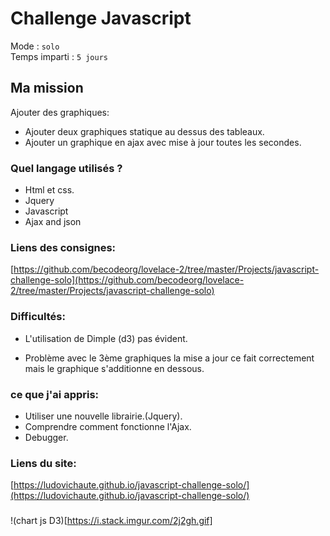 # Challenge Javascript

Mode : `solo`   
Temps imparti : `5 jours` 

## Ma mission

Ajouter des graphiques:

- Ajouter deux graphiques statique au dessus des tableaux.
- Ajouter un graphique en ajax avec mise à jour toutes les secondes.
 
### Quel langage utilisés ?

- Html et css.
- Jquery
- Javascript
- Ajax and json
 
### Liens des consignes:

[https://github.com/becodeorg/lovelace-2/tree/master/Projects/javascript-challenge-solo](https://github.com/becodeorg/lovelace-2/tree/master/Projects/javascript-challenge-solo)

### Difficultés:

- L'utilisation de Dimple (d3) pas évident.

- Problème avec le 3ème graphiques la mise a jour ce fait correctement mais le graphique s'additionne en dessous.

### ce que j'ai appris:

- Utiliser une nouvelle librairie.(Jquery).
- Comprendre comment fonctionne l'Ajax.
- Debugger.

### Liens du site:

[https://ludovichaute.github.io/javascript-challenge-solo/](https://ludovichaute.github.io/javascript-challenge-solo/)

###

!(chart js D3)[https://i.stack.imgur.com/2j2gh.gif]
